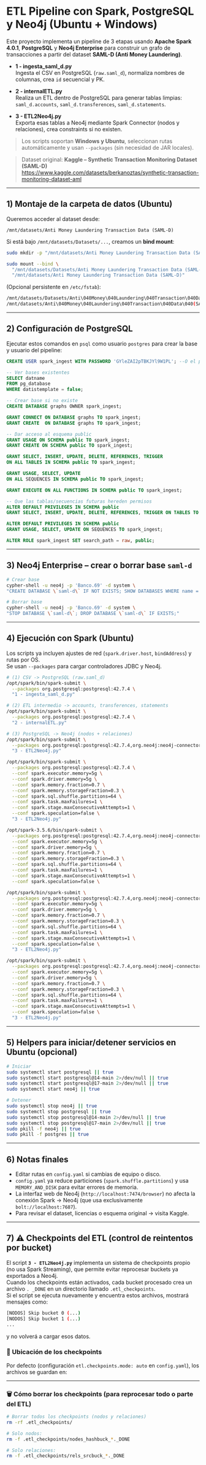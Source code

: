# ETL Pipeline con Spark, PostgreSQL y Neo4j (Ubuntu + Windows)

Este proyecto implementa un pipeline de 3 etapas usando **Apache Spark 4.0.1**, **PostgreSQL** y **Neo4j Enterprise** para construir un grafo de transacciones a partir del dataset **SAML-D (Anti Money Laundering)**.

- **1 - ingesta_saml_d.py**  
  Ingesta el CSV en PostgreSQL (`raw.saml_d`), normaliza nombres de columnas, crea `id` secuencial y PK.

- **2 - internalETL.py**  
  Realiza un ETL dentro de PostgreSQL para generar tablas limpias:  
  `saml_d.accounts`, `saml_d.transferences`, `saml_d.statements`.

- **3 - ETL2Neo4j.py**  
  Exporta esas tablas a Neo4j mediante Spark Connector (nodos y relaciones), crea constraints si no existen.

> Los scripts soportan **Windows y Ubuntu**, seleccionan rutas automáticamente y usan `--packages` (sin necesidad de JAR locales).

> Dataset original: **Kaggle – Synthetic Transaction Monitoring Dataset (SAML-D)**  
> https://www.kaggle.com/datasets/berkanoztas/synthetic-transaction-monitoring-dataset-aml

---

## 1) Montaje de la carpeta de datos (Ubuntu)

Queremos acceder al dataset desde:

```
/mnt/datasets/Anti Money Laundering Transaction Data (SAML-D)
```

Si está bajo `/mnt/datasets/Datasets/...`, creamos un **bind mount**:

```bash
sudo mkdir -p "/mnt/datasets/Anti Money Laundering Transaction Data (SAML-D)"

sudo mount --bind \
  "/mnt/datasets/Datasets/Anti Money Laundering Transaction Data (SAML-D)" \
  "/mnt/datasets/Anti Money Laundering Transaction Data (SAML-D)"
```

(Opcional persistente en `/etc/fstab`):
```bash
/mnt/datasets/Datasets/Anti\040Money\040Laundering\040Transaction\040Data\040(SAML-D) \
/mnt/datasets/Anti\040Money\040Laundering\040Transaction\040Data\040(SAML-D)  none  bind  0  0
```

---

## 2) Configuración de PostgreSQL

Ejecutar estos comandos en `psql` como usuario `postgres` para crear la base y usuario del pipeline:

```sql
CREATE USER spark_ingest WITH PASSWORD 'GYleZAI2pTBKJYl9W1PL'; --O el password que tú quieras

-- Ver bases existentes
SELECT datname 
FROM pg_database
WHERE datistemplate = false;

-- Crear base si no existe
CREATE DATABASE graphs OWNER spark_ingest;

GRANT CONNECT ON DATABASE graphs TO spark_ingest;
GRANT CREATE  ON DATABASE graphs TO spark_ingest;

-- Dar acceso al esquema public
GRANT USAGE ON SCHEMA public TO spark_ingest;
GRANT CREATE ON SCHEMA public TO spark_ingest;

GRANT SELECT, INSERT, UPDATE, DELETE, REFERENCES, TRIGGER
ON ALL TABLES IN SCHEMA public TO spark_ingest;

GRANT USAGE, SELECT, UPDATE 
ON ALL SEQUENCES IN SCHEMA public TO spark_ingest;

GRANT EXECUTE ON ALL FUNCTIONS IN SCHEMA public TO spark_ingest;

-- Que las tablas/secuencias futuras hereden permisos
ALTER DEFAULT PRIVILEGES IN SCHEMA public
GRANT SELECT, INSERT, UPDATE, DELETE, REFERENCES, TRIGGER ON TABLES TO spark_ingest;

ALTER DEFAULT PRIVILEGES IN SCHEMA public
GRANT USAGE, SELECT, UPDATE ON SEQUENCES TO spark_ingest;

ALTER ROLE spark_ingest SET search_path = raw, public;
```

---

## 3) Neo4j Enterprise – crear o borrar base `saml-d`

```bash
# Crear base
cypher-shell -u neo4j -p 'Banco.69' -d system \
"CREATE DATABASE \`saml-d\` IF NOT EXISTS; SHOW DATABASES WHERE name = 'saml-d';"

# Borrar base
cypher-shell -u neo4j -p 'Banco.69' -d system \
"STOP DATABASE \`saml-d\`; DROP DATABASE \`saml-d\` IF EXISTS;"
```

---

## 4) Ejecución con Spark (Ubuntu)

Los scripts ya incluyen ajustes de red (`spark.driver.host`, `bindAddress`) y rutas por OS.  
Se usan `--packages` para cargar controladores JDBC y Neo4j.

```bash
# (1) CSV -> PostgreSQL (raw.saml_d)
/opt/spark/bin/spark-submit \
  --packages org.postgresql:postgresql:42.7.4 \
  "1 - ingesta_saml_d.py"

# (2) ETL intermedio -> accounts, transferences, statements
/opt/spark/bin/spark-submit \
  --packages org.postgresql:postgresql:42.7.4 \
  "2 - internalETL.py"

# (3) PostgreSQL -> Neo4j (nodos + relaciones)
/opt/spark/bin/spark-submit \
  --packages org.postgresql:postgresql:42.7.4,org.neo4j:neo4j-connector-apache-spark_2.13:5.3.10_for_spark_3 \
  "3 - ETL2Neo4j.py"

/opt/spark/bin/spark-submit \
  --packages org.postgresql:postgresql:42.7.4 \
  --conf spark.executor.memory=5g \
  --conf spark.driver.memory=5g \
  --conf spark.memory.fraction=0.7 \
  --conf spark.memory.storageFraction=0.3 \
  --conf spark.sql.shuffle.partitions=64 \
  --conf spark.task.maxFailures=1 \
  --conf spark.stage.maxConsecutiveAttempts=1 \
  --conf spark.speculation=false \
  "3 - ETL2Neo4j.py"

/opt/spark-3.5.6/bin/spark-submit \
  --packages org.postgresql:postgresql:42.7.4,org.neo4j:neo4j-connector-apache-spark_2.13:5.3.x_for_spark_4 \
  --conf spark.executor.memory=5g \
  --conf spark.driver.memory=5g \
  --conf spark.memory.fraction=0.7 \
  --conf spark.memory.storageFraction=0.3 \
  --conf spark.sql.shuffle.partitions=64 \
  --conf spark.task.maxFailures=1 \
  --conf spark.stage.maxConsecutiveAttempts=1 \
  --conf spark.speculation=false \

/opt/spark/bin/spark-submit \
  --packages org.postgresql:postgresql:42.7.4,org.neo4j:neo4j-connector-apache-spark_2.13:5.3.10_for_spark_3 \
  --conf spark.executor.memory=5g \
  --conf spark.driver.memory=5g \
  --conf spark.memory.fraction=0.7 \
  --conf spark.memory.storageFraction=0.3 \
  --conf spark.sql.shuffle.partitions=64 \
  --conf spark.task.maxFailures=1 \
  --conf spark.stage.maxConsecutiveAttempts=1 \
  --conf spark.speculation=false \
  "3 - ETL2Neo4j.py"

/opt/spark/bin/spark-submit \
  --packages org.postgresql:postgresql:42.7.4,org.neo4j:neo4j-connector-apache-spark_2.13:5.3.x_for_spark_4 \
  --conf spark.executor.memory=5g \
  --conf spark.driver.memory=5g \
  --conf spark.memory.fraction=0.7 \
  --conf spark.memory.storageFraction=0.3 \
  --conf spark.sql.shuffle.partitions=64 \
  --conf spark.task.maxFailures=1 \
  --conf spark.stage.maxConsecutiveAttempts=1 \
  --conf spark.speculation=false \
  "3 - ETL2Neo4j.py"

```

---

## 5) Helpers para iniciar/detener servicios en Ubuntu (opcional)

```bash
# Iniciar
sudo systemctl start postgresql || true
sudo systemctl start postgresql@14-main 2>/dev/null || true
sudo systemctl start postgresql@17-main 2>/dev/null || true
sudo systemctl start neo4j || true

# Detener
sudo systemctl stop neo4j || true
sudo systemctl stop postgresql || true
sudo systemctl stop postgresql@14-main 2>/dev/null || true
sudo systemctl stop postgresql@17-main 2>/dev/null || true
sudo pkill -f neo4j || true
sudo pkill -f postgres || true
```

---

## 6) Notas finales

- Editar rutas en `config.yaml` si cambias de equipo o disco.  
- `config.yaml` ya reduce particiones (`spark.shuffle.partitions`) y usa `MEMORY_AND_DISK` para evitar errores de memoria.  
- La interfaz web de Neo4j (`http://localhost:7474/browser`) no afecta la conexión Spark → Neo4j (que usa exclusivamente `bolt://localhost:7687`).  
- Para revisar el dataset, licencias o esquema original → visita Kaggle.

---

## 7) ⚠️ Checkpoints del ETL (control de reintentos por bucket)

El script **`3 - ETL2Neo4j.py`** implementa un sistema de checkpoints propio (no usa Spark Streaming), que permite evitar reprocesar buckets ya exportados a Neo4j.  
Cuando los checkpoints están activados, cada bucket procesado crea un archivo `. _DONE` en un directorio llamado `.etl_checkpoints`.  
Si el script se ejecuta nuevamente y encuentra estos archivos, mostrará mensajes como:

```bash
[NODOS] Skip bucket 0 (...)
[NODOS] Skip bucket 1 (...)
...
```

y no volverá a cargar esos datos.

### 📁 Ubicación de los checkpoints

Por defecto (configuración `etl.checkpoints.mode: auto` en `config.yaml`), los archivos se guardan en:


---

### 🗑️ Cómo borrar los checkpoints (para reprocesar todo o parte del ETL)

```bash
# Borrar todos los checkpoints (nodos y relaciones)
rm -rf .etl_checkpoints/

# Solo nodos:
rm -f .etl_checkpoints/nodes_hashbuck_*._DONE

# Solo relaciones:
rm -f .etl_checkpoints/rels_srcbuck_*._DONE
```
